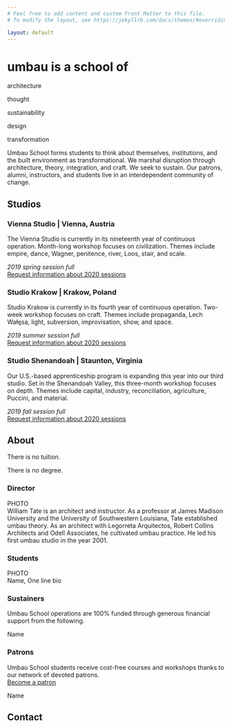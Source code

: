 ```yaml
---
# Feel free to add content and custom Front Matter to this file.
# To modify the layout, see https://jekyllrb.com/docs/themes/#overriding-theme-defaults

layout: default
---
```

# umbau is a school of 

architecture 

thought

sustainability

design

transformation


Umbau School forms students to think about themselves, institutions, and the built environment as transformational. We marshal disruption through architecture, theory, integration, and craft. We seek to sustain. Our patrons, alumni, instructors, and students live in an interdependent community of change.


## Studios

### Vienna Studio |  Vienna, Austria
The Vienna Studio is currently in its nineteenth year of continuous operation. Month-long workshop focuses on civilization. Themes include empire, dance, Wagner, penitence, river, Loos, stair, and scale.

_2019 spring session full_   
[Request information about 2020 sessions](#)



### Studio Krakow |  Krakow, Poland
Studio Krakow is currently in its fourth year of continuous operation. Two-week workshop focuses on craft. Themes include propaganda, Lech Wałęsa, light, subversion, improvisation, show, and space.

_2019 summer session full_   
[Request information about 2020 sessions](#)



### Studio Shenandoah |  Staunton, Virginia
Our U.S.-based apprenticeship program is expanding this year into our third studio. Set in the Shenandoah Valley, this three-month workshop focuses on depth. Themes include capital, industry, reconciliation, agriculture, Puccini, and material.

_2019 fall session full_   
[Request information about 2020 sessions](#)



## About

There is no tuition.

There is no degree.


### Director

PHOTO   
William Tate is an architect and instructor. As a professor at James Madison University and the University of Southwestern Louisiana, Tate established umbau theory. As an architect with Legorreta Arquitectos, Robert Collins Architects and Odell Associates, he cultivated umbau practice. He led his first umbau studio in the year 2001.


### Students

PHOTO   
Name, One line bio


### Sustainers

Umbau School operations are 100% funded through generous financial support from the following.

Name


### Patrons

Umbau School students receive cost-free courses and workshops thanks to our network of devoted patrons.  
[Become a patron](#)

Name


## Contact
